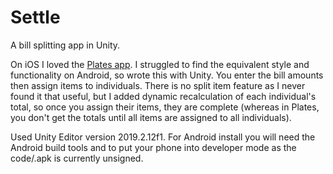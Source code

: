 # Settle

A bill splitting app in Unity.

On iOS I loved the [Plates app](https://apps.apple.com/us/app/plates-by-splitwise/id669801762). I struggled to find the equivalent style and functionality on Android, so wrote this with Unity. You enter the bill amounts then assign items to individuals. There is no split item feature as I never found it that useful, but I added dynamic recalculation of each individual's total, so once you assign their items, they are complete (whereas in Plates, you don't get the totals until all items are assigned to all individuals).

Used Unity Editor version 2019.2.12f1. For Android install you will need the Android build tools and to put your phone into developer mode as the code/.apk is currently unsigned.
